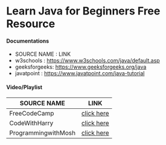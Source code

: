 # Learn Java for Beginners Free Resource

#### Documentations
-  SOURCE NAME  : LINK
-  w3schools    : https://www.w3schools.com/java/default.asp
-  geeksforgeeks: https://www.geeksforgeeks.org/java
-  javatpoint   : https://www.javatpoint.com/java-tutorial

#### Video/Playlist
| SOURCE NAME          | LINK                                                      |
| -----------------    | --------------------------------------------------------- |
| FreeCodeCamp         | [click here](https://youtu.be/GoXwIVyNvX0)                |
| CodeWithHarry        | [click here]( https://www.youtube.com/playlist?list=PLu0W_9lII9agS67Uits0UnJyrYiXhDS6q)|
| ProgrammingwithMosh  | [click here](https://youtu.be/eIrMbAQSU34)                |
